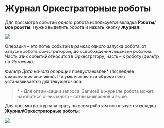 # Журнал Оркестраторные роботы

Для просмотра событий одного робота используется вкладка **Роботы/Все роботы**. Нужно выделить робота и нажать кнопку **Журнал**:

![](../../../orchestrator-new/resources/monitoring/robot-log.PNG)

Операция – это поток событий в рамках одного запуска робота: от запуска робота оркестратором, до освобождения лицензии роботом. 
Часть этих событий относится в Оркестратору, часть – к роботу (фильтр по *Источник*).

Фильтр *Дата начала операции* предустановлен\* (последнее сохраненное значение). По умолчанию при сбросе поля устанавливается для текущего часа.

> \* - Для оптимизации запроса. Записей в журнале робота может накопиться очень много – сотни миллионов и выше.

Для просмотра журнала сразу по всем роботам используется вкладка **Журнал/Оркестраторные роботы**:
 
![](../../../orchestrator-new/resources/monitoring/robot-log2.PNG)
